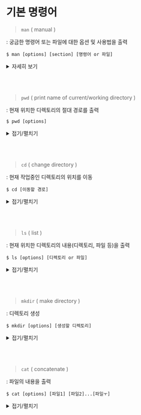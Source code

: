 # 기본 명령어

> `man`      ( manual )
<p>: 궁금한 명령어 또는 파일에 대한 옵션 및 사용법을 출력</p>

``` Linux
$ man [options] [section] [명령어 or 파일]
```
<details><summary>자세히 보기</summary>

``` Linux
* 사용법
  [Spacebar]: 한 페이지 밑으로 내려감
  [b]: 전 페이지로 올라감
  [화살표 위/아래]: 한 줄 단위로 이동
  [Enter]: 한 줄 밑으로 내림
  [k]: 한 줄 위로 올라감
  [h]: 도움말
  [/]+키워드: 키워드 검색 
  [q]: 나가기


* 주요 옵션
  -k : apropos(완전히 일치하지는 않아도 대략적으로 비슷한 단어)에 해당하는 메뉴얼 페이지 출력
  -f : 해당 키워드와 정확히 일치하는 메뉴얼 페이지 출력
  -w : 'man 키워드 실행 시 출력되는 메뉴얼 페이지'의 파일 경로를 출력
  -s : 특정 section을 지정할 때 사용, 보통 -s 입력안하고 '$ man 숫자 명령어'처럼 사용
```
</details>
<br><br><br>




>  `pwd` ( print name of current/working directory )
<p>: 현재 위치한 디렉토리의 절대 경로를 출력</p>

``` Linux
$ pwd [options]
```

<details><summary>접기/펼치기</summary>
  
``` Linux
* 사용 예시
  $ pwd
  >> /root/test

* 주요 옵션
  -L : 심볼릭 링크가 포함된 논리 경로 출력  (default)
  -P : 심볼릭 링크 없이 실제 물리 경로만 출력
```

</details><br><br><br>



> `cd`  ( change directory )
<p>: 현재 작업중인 디렉토리의 위치를 이동</p>

``` Linux
$ cd [이동할 경로]
```

<details><summary>접기/펼치기</summary>
  
``` Linux
* 사용법
  [$ cd ..]: 상위 디렉토리로 이동
  [$ cd .]: 현재 위치로 이동 (= 새로고침)
  [$ cd -]: 이전에 위치한 디렉토리로 이동 (= 뒤로가기)
  [$ cd /]: root 디렉토리로 이동
  [$ cd ~]: 홈 디렉토리로 이동
  [$ cd .디렉토리]: 숨겨진 디렉토리로 이동
```

</details><br><br><br>



> `ls`  ( list )
<p>: 현재 위치한 디렉토리의 내용(디렉토리, 파일 등)을 출력</p>

``` Linux
$ ls [options] [디렉토리 or 파일]
```

<details><summary>접기/펼치기</summary>

``` Linux
* 사용 예시
  $ ls
  >> test_script.sh

* 주요 옵션
  -l : 각 파일의 자세한 내용(모드, 링크 수, 소유자, 그룹, 크기(바이트), 최종 수정 시간) 출력   (ll 명령어와 동일)
      ex) $ ls -l    (또는 ll)
       >> -rwxr-xr-x 1 root root 32  1월 17 09:44 test_script.sh
  -a : 디렉토리의 숨겨진 항목까지 모두 출력
      ex) $ ls -a
       >> .  ..  .hidden_dir  .hidden_file.txt  test_script.sh
  -R : 하위 디렉토리의 파일까지 모두 출력
  -s : 각 항목의 크기를 kb 단위를 포함하여 출력
  -t : 최종 수정 시간을 기준으로 출력 (new >> old)
  -r : 역알파벳순으로 출력 
```

</details><br><br><br>



> `mkdir`  ( make directory )
<p>: 디렉토리 생성</p>

``` Linux
$ mkdir [options] [생성할 디렉토리]
```

<details><summary>접기/펼치기</summary>

``` Linux
* 주요 옵션
  -p : 상위 경로(디렉토리)도 함께 생성
      ex) $ mkdir -p test1/test2
  -v : 디렉토리를 생성하고 생성된 디렉토리에 대한 메시지 출력
      ex) $ mkdir -v test2
       >> mkdir: created directory `test2'
  -m : 디렉토리 생성 + 권한 설정 (default: 755)
```

</details><br><br><br>


> `cat`  ( concatenate )
<p>: 파일의 내용을 출력</p>

``` Linux
$ cat [options] [파일1] [파일2]...[파일ㅜ]
```

<details><summary>접기/펼치기</summary>

- 리다이렉션
![redirection](https://github.com/Kim-SeongSu/Self-study_and_Review/assets/104110605/8a44696d-84e2-4e00-b68c-43b33b81b29b)

``` Linux
* 리다이렉션 사용 예시

1. 파일 생성 및 덮어쓰기
  $ cat > test1.txt
    여기에 내용을 입력
    없는 파일이면 생성, 있는 파일이면 덮어쓰기
    다 입력하면 ctr + d로 종료
  $ cat > test1.txt
    >> 여기에 내용을 입력
       없는 파일이면 생성, 있는 파일이면 덮어쓰기
       다 입력하면 ctr + d로 종료


2. 파일 이어쓰기
  $ cat >> test1.txt
    한 줄 더 추가
  $ cat > test1.txt
    >> 여기에 내용을 입력
       없는 파일이면 생성, 있는 파일이면 덮어쓰기
       다 입력하면 ctr + d(EOF 키)로 종료
       한 줄 더 추가


3. 기존의 파일 여러개를 하나로 합쳐 새로운 파일 / 다른 파일 이어쓰기
  $ cat [파일1] [파일2] > [새로운 파일]
    : 새로운 파일에 두 파일 합치기      (3 = 1 2)
  $ cat [파일1] 더 추가하고싶은 내용 [파일2] > [파일3]
    : 파일3 파일1 더 추가하고싶은 내용 파일2 
  $ cat [파일1] [파일2] >> [파일3]
    : 파일3에 파일1과 파일2를 이어붙이기 (3 1 2 순)

---------------------------------------------------------------------------------------------------

* 주요 옵션
  -n : 줄 번호를 화면 왼쪽에 나타냄(비어있는 행도 포함 / -b는 비어있는 행 제외)
  -s : 두 줄 이상의 연속되는 빈 행을 1줄로 출력
  -A : -vET 옵션과 같은 효과
       -v : tab과 행 바꿈 문자(\r , ^M)를 제외한 제어 문자를 ^형태로 출력
       -E : 행마다 끝에 $ 출력
       -T : tab 문자를 출력
```

</details><br><br><br>











<!--
> ``  (  )
<p>: </p>

``` Linux
$ man [options] [section] [명령어 or 파일]
```

<details><summary>접기/펼치기</summary>

``` Linux
* 사용 예시
  $ 
  >> 
  
* 사용법
  []:

* 주요 옵션
  -k : 
      ex) $ ls -al
       >> .  ..  .hidden_dir  .hidden_file.txt  test_script.sh
```

</details><br><br><br>
-->
